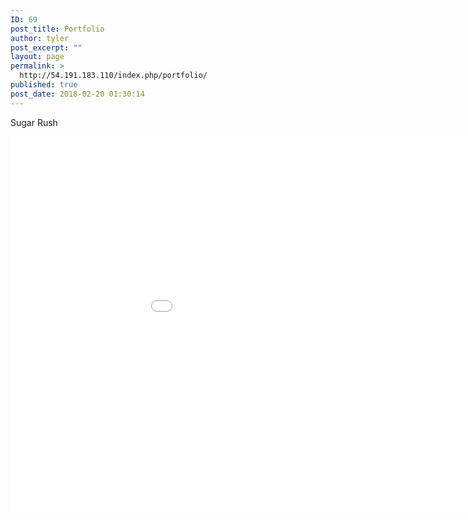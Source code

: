 ```yaml
---
ID: 69
post_title: Portfolio
author: tyler
post_excerpt: ""
layout: page
permalink: >
  http://54.191.183.110/index.php/portfolio/
published: true
post_date: 2018-02-20 01:30:14
---
```

Sugar Rush
<iframe width="1050" height="600" src="//54.191.183.110/bootstrap/Sugar_Rush.swf" frameborder="0"></iframe>